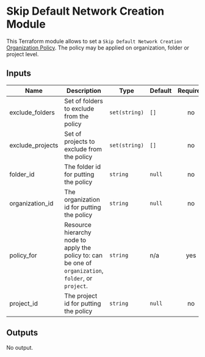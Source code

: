# Skip Default Network Creation Module

This Terraform module allows to set a `Skip Default Network Creation` [Organization Policy](https://cloud.google.com/resource-manager/docs/organization-policy/org-policy-constraints). The policy may be applied on organization, folder or project level.

<!-- BEGINNING OF PRE-COMMIT-TERRAFORM DOCS HOOK -->
## Inputs

| Name | Description | Type | Default | Required |
|------|-------------|------|---------|:--------:|
| exclude\_folders | Set of folders to exclude from the policy | `set(string)` | `[]` | no |
| exclude\_projects | Set of projects to exclude from the policy | `set(string)` | `[]` | no |
| folder\_id | The folder id for putting the policy | `string` | `null` | no |
| organization\_id | The organization id for putting the policy | `string` | `null` | no |
| policy\_for | Resource hierarchy node to apply the policy to: can be one of `organization`, `folder`, or `project`. | `string` | n/a | yes |
| project\_id | The project id for putting the policy | `string` | `null` | no |

## Outputs

No output.

<!-- END OF PRE-COMMIT-TERRAFORM DOCS HOOK -->
